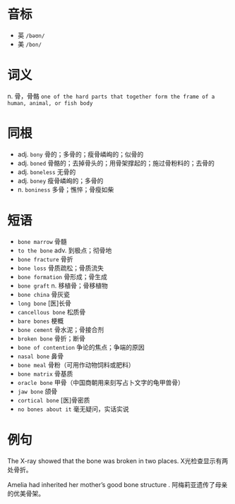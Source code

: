 # 音标

- 英 `/bəʊn/`
- 美 `/bon/`

# 词义

n. 骨，骨骼
`one of the hard parts that together form the frame of a human, animal, or fish body`

# 同根

- adj. `bony` 骨的；多骨的；瘦骨嶙峋的；似骨的
- adj. `boned` 骨骼的；去掉骨头的；用骨架撑起的；施过骨粉料的；去骨的
- adj. `boneless` 无骨的
- adj. `boney` 瘦骨嶙峋的；多骨的
- n. `boniness` 多骨；憔悴；骨瘦如柴

# 短语

- `bone marrow` 骨髓
- `to the bone` adv. 到极点；彻骨地
- `bone fracture` 骨折
- `bone loss` 骨质疏松；骨质流失
- `bone formation` 骨形成；骨生成
- `bone graft` n. 移植骨；骨移植物
- `bone china` 骨灰瓷
- `long bone` [医]长骨
- `cancellous bone` 松质骨
- `bare bones` 梗概
- `bone cement` 骨水泥；骨接合剂
- `broken bone` 骨折；断骨
- `bone of contention` 争论的焦点；争端的原因
- `nasal bone` 鼻骨
- `bone meal` 骨粉（可用作动物饲料或肥料）
- `bone matrix` 骨基质
- `oracle bone` 甲骨（中国商朝用来刻写占卜文字的龟甲兽骨）
- `jaw bone` 颌骨
- `cortical bone` [医]骨密质
- `no bones about it` 毫无疑问，实话实说

# 例句

The X-ray showed that the bone was broken in two places.
X光检查显示有两处骨折。

Amelia had inherited her mother’s good bone structure .
阿梅莉亚遗传了母亲的优美骨架。


